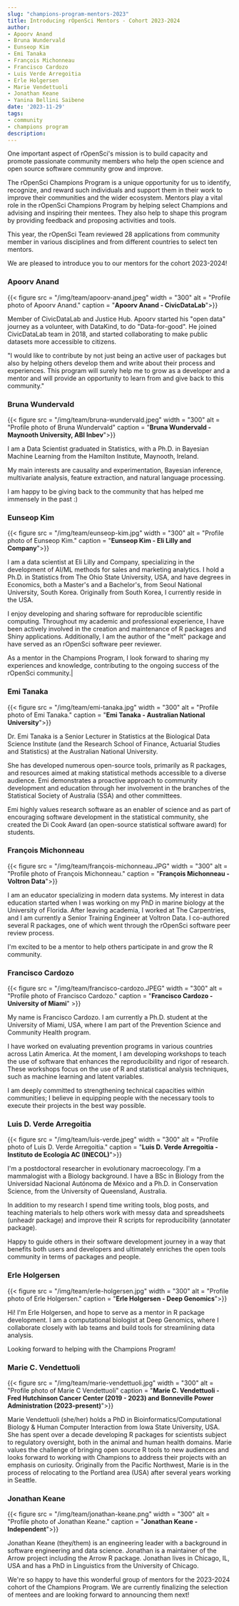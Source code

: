 ```yaml
---
slug: "champions-program-mentors-2023"
title: Introducing rOpenSci Mentors - Cohort 2023-2024
author:
- Apoorv Anand
- Bruna Wundervald
- Eunseop Kim
- Emi Tanaka
- François Michonneau
- Francisco Cardozo
- Luis Verde Arregoitia
- Erle Holgersen
- Marie Vendettuoli
- Jonathan Keane
- Yanina Bellini Saibene
date: '2023-11-29'
tags:
- community
- champions program
description: 
---
```


One important aspect of rOpenSci's mission is to build capacity and promote passionate community members who help the open science and open source software community grow and improve.

The rOpenSci Champions Program is a unique opportunity for us to identify, recognize, and reward such individuals and support them in their work to improve their communities and the wider ecosystem. Mentors play a vital role in the rOpenSci Champions Program by helping select Champions and advising and inspiring their mentees. They also help to shape this program by providing feedback and proposing activities and tools.   

This year, the rOpenSci Team reviewed 28 applications from community member in various disciplines and from different countries to select ten mentors.

We are pleased to introduce you to our mentors for the cohort 2023-2024!

### Apoorv Anand

{{< figure src = "/img/team/apoorv-anand.jpeg" width = "300" alt = "Profile photo of Apoorv Anand." caption = "<strong>Apoorv Anand - CivicDataLab</strong>">}}

Member of CivicDataLab and Justice Hub.  Apoorv started his "open data" journey as a volunteer, with DataKind, to do "Data-for-good". He joined CivicDataLab team in 2018, and started collaborating to make public datasets more accessible to citizens.

"I would like to contribute by not just being an active user of packages but also by helping others develop them and write about their process and experiences. This program will surely help me to grow as a developer and a mentor and will provide an opportunity to learn from and give back to this community."


### Bruna Wundervald

{{< figure src = "/img/team/bruna-wundervald.jpeg" width = "300" alt = "Profile photo of Bruna Wundervald" caption = "<strong>Bruna Wundervald - Maynooth University, ABI Inbev</strong>">}}

I am a Data Scientist graduated in Statistics, with a Ph.D. in Bayesian Machine Learning from the Hamilton Institute, Maynooth, Ireland.

My main interests are causality and experimentation, Bayesian inference, multivariate analysis, feature extraction, and natural language processing.

I am happy to be giving back to the community that has helped me immensely in the past :)


### Eunseop Kim

{{< figure src = "/img/team/eunseop-kim.jpg" width = "300" alt = "Profile photo of Eunseop Kim." caption = "<strong>Eunseop Kim - Eli Lilly and Company</strong>">}} 

I am a data scientist at Eli Lilly and Company, specializing in the development of AI/ML methods for sales and marketing analytics. I hold a Ph.D. in Statistics from The Ohio State University, USA, and have degrees in Economics, both a Master's and a Bachelor's, from Seoul National University, South Korea. Originally from South Korea, I currently reside in the USA.

I enjoy developing and sharing software for reproducible scientific computing. Throughout my academic and professional experience, I have been actively involved in the creation and maintenance of R packages and Shiny applications. Additionally, I am the author of the "melt" package and have served as an rOpenSci software peer reviewer.

As a mentor in the Champions Program, I look forward to sharing my experiences and knowledge, contributing to the ongoing success of the rOpenSci community.|

### Emi Tanaka

{{< figure src = "/img/team/emi-tanaka.jpg" width = "300" alt = "Profile photo of Emi Tanaka." caption = "<strong>Emi Tanaka - Australian National University</strong>">}}

Dr. Emi Tanaka is a Senior Lecturer in Statistics at the Biological Data Science Institute (and the Research School of Finance, Actuarial Studies and Statistics) at the Australian National University.

She has developed numerous open-source tools, primarily as R packages, and resources aimed at making statistical methods accessible to a diverse audience. Emi demonstrates a proactive approach to community development and education through her involvement in the branches of the Statistical Society of Australia (SSA) and other committees.

Emi highly values research software as an enabler of science and as part of encouraging software development in the statistical community, she created the Di Cook Award (an open-source statistical software award) for students.


### François Michonneau

{{< figure src = "/img/team/françois-michonneau.JPG" width = "300" alt = "Profile photo of François Michonneau." caption = "<strong>François Michonneau - Voltron Data</strong>">}}

I am an educator specializing in modern data systems. My interest in data education started when I was working on my PhD in marine biology at the University of Florida. After leaving academia, I worked at The Carpentries, and I am currently a Senior Training Engineer at Voltron Data. I co-authored several R packages, one of which went through the rOpenSci software peer review process.

I'm excited to be a mentor to help others participate in and grow the R community.

### Francisco Cardozo

{{< figure src = "/img/team/francisco-cardozo.JPEG" width = "300" alt = "Profile photo of Francisco Cardozo." caption = "<strong>Francisco Cardozo - University of Miami</strong>" >}}

My name is Francisco Cardozo. I am currently a Ph.D. student at the University of Miami, USA, where I am part of the Prevention Science and Community Health program.

I have worked on evaluating prevention programs in various countries across Latin America. At the moment, I am developing workshops to teach the use of software that enhances the reproducibility and rigor of research. These workshops focus on the use of R and statistical analysis techniques, such as machine learning and latent variables.

I am deeply committed to strengthening technical capacities within communities; I believe in equipping people with the necessary tools to execute their projects in the best way possible.

### Luis D. Verde Arregoitia

{{< figure src = "/img/team/luis-verde.jpeg" width = "300" alt = "Profile photo of Luis D. Verde Arregoitia." caption = "<strong>Luis D. Verde Arregoitia - Instituto de Ecología AC (INECOL)</strong>">}}

I'm a postdoctoral researcher in evolutionary macroecology. I'm a mammalogist with a Biology background. I have a BSc in Biology from the Universidad Nacional Autónoma de México and a Ph.D. in Conservation Science, from the University of Queensland, Australia.

In addition to my research I spend time writing tools, blog posts, and teaching materials to help others work with messy data and spreadsheets (unheadr package) and improve their R scripts for reproducibility (annotater package).

Happy to guide others in their software development journey in a way that benefits both users and developers and ultimately enriches the open tools community in terms of packages and people.


### Erle Holgersen

{{< figure src = "/img/team/erle-holgersen.jpg" width = "300" alt = "Profile photo of Erle Holgersen." caption = "<strong>Erle Holgersen - Deep Genomics</strong>">}}

Hi! I'm Erle Holgersen, and hope to serve as a mentor in R package development. I am a computational biologist at Deep Genomics, where I collaborate closely with lab teams and build tools for streamlining data analysis.

Looking forward to helping with the Champions Program!

### Marie C. Vendettuoli

{{< figure src = "/img/team/marie-vendettuoli.jpg" width = "300" alt = "Profile photo of Marie C Vendettuoli" caption = "<strong>Marie C. Vendettuoli - Fred Hutchinson Cancer Center (2019 - 2023) and Bonneville Power Administration (2023-present)</strong>">}}

Marie Vendettuoli (she/her) holds a PhD in Bioinformatics/Computational Biology & Human Computer Interaction from Iowa State University, USA. She has spent over a decade developing R packages for scientists subject to regulatory oversight, both in the animal and human health domains. Marie values the challenge of bringing open source R tools to new audiences and looks forward to working with Champions to address their projects with an emphasis on curiosity. Originally from the Pacific Northwest, Marie is in the process of relocating to the Portland area (USA) after several years working in Seattle.

### Jonathan Keane

{{< figure src = "/img/team/jonathan-keane.png" width = "300" alt = "Profile photo of Jonathan Keane." caption = "<strong>Jonathan Keane - Independent</strong>">}} 

Jonathan Keane (they/them) is an engineering leader with a background in software engineering and data science. Jonathan is a maintainer of the Arrow project including the Arrow R package. Jonathan lives in Chicago, IL, USA and has a PhD in Linguistics from the University of Chicago.


We're so happy to have this wonderful group of mentors for the 2023-2024 cohort of the Champions Program. We are currently finalizing the selection of mentees and are looking forward to announcing them next!
